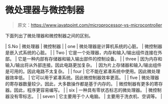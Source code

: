# 微处理器与微控制器

> 原文：<https://www.javatpoint.com/microprocessor-vs-microcontroller>

下面列出了微处理器和微控制器之间的区别。

| S.No | 微处理器 | 微控制器 |
| one | 微处理器是计算机系统的心脏。 | 微控制器是嵌入式系统的心脏。 |
| Two | 它是一个处理器，内存和输入/输出组件连接在外部。 | 它是一种内部有存储器和输入输出部件的控制设备。 |
| three | 因为内存和输入/输出将从外部连接。因此电路更加复杂。 | 因为片上存储器和输入/输出组件是可用的。因此电路不太复杂。 |
| four | 它不能在紧凑系统中使用。因此微处理器效率低。 | 它可以用于紧凑系统。因此微控制器效率更高。 |
| five | 微处理器的寄存器数量较少。因此，大多数操作都是基于内存的。 | 微控制器有更多的寄存器。因此，程序更容易编写。 |
| six | 一种具有零状态标志的微处理器。 | 微控制器没有零标志。 |
| seven | 它主要用于个人电脑。 | 主要用于洗衣机、空调等。 |